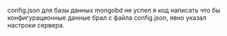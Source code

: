config.json для базы данных mongobd не успел я код написать что бы конфигурационные данные брал с файла config.json, 
явно указал настроки сервера.
